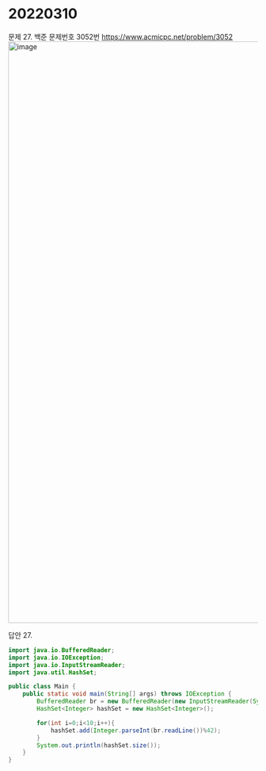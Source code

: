 20220310
========
문제 27. 백준 문제번호 3052번 https://www.acmicpc.net/problem/3052
<br/>
<img width="1173" alt="image" src="https://user-images.githubusercontent.com/65878311/157564752-c408115a-1280-40ec-8255-ee06e17b845f.png">


답안 27.
~~~java
import java.io.BufferedReader;
import java.io.IOException;
import java.io.InputStreamReader;
import java.util.HashSet;

public class Main {
    public static void main(String[] args) throws IOException {
        BufferedReader br = new BufferedReader(new InputStreamReader(System.in));
        HashSet<Integer> hashSet = new HashSet<Integer>();

        for(int i=0;i<10;i++){
            hashSet.add(Integer.parseInt(br.readLine())%42);
        }
        System.out.println(hashSet.size());
    }
}
~~~

